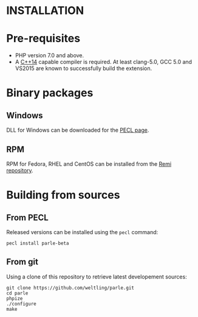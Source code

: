 INSTALLATION
============

# Pre-requisites

* PHP version 7.0 and above.
* A [C++14](http://en.cppreference.com/w/cpp/compiler_support) capable compiler is required. At least clang-5.0, GCC 5.0 and VS2015 are known to successfully build the extension.


# Binary packages

## Windows

DLL for Windows can be downloaded for the [PECL page](https://pecl.php.net/package/parle).

## RPM

RPM for Fedora, RHEL and CentOS can be installed from the [Remi repository](https://rpms.remirepo.net/).


# Building from sources

## From PECL

Released versions can be installed using the ```pecl``` command:

```
pecl install parle-beta
```


## From git

Using a clone of this repository to retrieve latest developement sources:

```
git clone https://github.com/weltling/parle.git
cd parle
phpize
./configure
make
```
